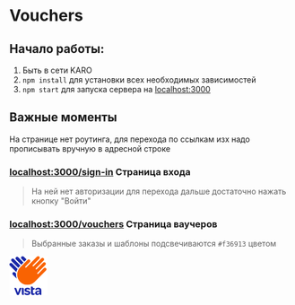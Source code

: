 # Vouchers
 
## Начало работы:
1. Быть в сети KARO
2. `npm install` для установки всех необходимых зависимостей
3. `npm start` для запуска сервера на [localhost:3000](http://localhost:3000)

## Важные моменты
На странице нет роутинга, для перехода по ссылкам изх надо прописывать вручную в адресной строке
### [localhost:3000/sign-in](http://localhost:3000/sign-in) Страница входа
> На ней нет авторизации для перехода дальше достаточно нажать кнопку "Войти"
### [localhost:3000/vouchers](http://localhost:3000/vouchers) Страница ваучеров
> Выбранные заказы и шаблоны подсвечиваются `#f36913` цветом

![alt KARO](https://github.com/Eshenok/voucher-site/blob/master/src/images/logo.png?raw=true)